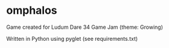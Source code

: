 # omphalos
Game created for Ludum Dare 34 Game Jam (theme: Growing)

Written in Python using pyglet (see requirements.txt)
